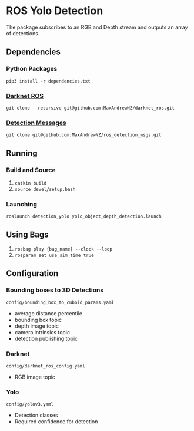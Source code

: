 # ROS Yolo Detection

The package subscribes to an RGB and Depth stream and outputs an array of detections.

## Dependencies

### Python Packages

`pip3 install -r dependencies.txt`

### [Darknet ROS](https://github.com/MaxAndrewNZ/darknet_ros)

`git clone --recursive git@github.com:MaxAndrewNZ/darknet_ros.git`

### [Detection Messages](https://github.com/MaxAndrewNZ/ros_detection_msgs)

`git clone git@github.com:MaxAndrewNZ/ros_detection_msgs.git`

## Running

### Build and Source

1. `catkin build`
2. `source devel/setup.bash`

### Launching

`roslaunch detection_yolo yolo_object_depth_detection.launch`

## Using Bags

1. `rosbag play {bag_name} --clock --loop`
2. `rosparam set use_sim_time true`


## Configuration

### Bounding boxes to 3D Detections

`config/bounding_box_to_cuboid_params.yaml`

- average distance percentile
- bounding box topic
- depth image topic
- camera intrinsics topic
- detection publishing topic

### Darknet

`config/darknet_ros_config.yaml`

- RGB image topic

### Yolo

`config/yolov3.yaml` 

- Detection classes 
- Required confidence for detection 
